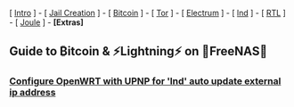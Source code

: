 [ [Intro](README.md) ] - [ [Jail Creation](freenas_1_jail_creation.md) ] - [ [Bitcoin](freenas_2_bitcoin.md) ] - [ [Tor](freenas_3_tor.md) ] - [ [Electrum](freenas_4_electrum.md) ] - [ [lnd](freenas_5_lnd.md) ] - [ [RTL](freenas_6_rtl.md) ] - [ [Joule](freenas_7_joule.md) ] -  **[Extras]** 

## Guide to ₿itcoin & ⚡Lightning️⚡ on 🦈FreeNAS🦈

### [Configure OpenWRT with UPNP for 'lnd' auto update external ip address](https://github.com/seth586/guides/blob/master/OpenWRT/upnp_natpmp.md)
